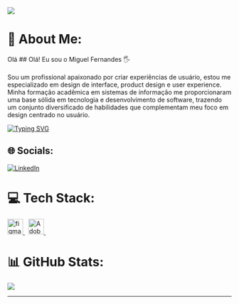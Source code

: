 [![](https://visitcount.itsvg.in/api?id=MiguelFernandes20&icon=0&color=0)](https://visitcount.itsvg.in) 

# 💫 About Me:
Olá ## Olá! Eu sou o Miguel Fernandes 🖐️<br><br>
Sou um profissional apaixonado por criar experiências de usuário, estou me especializado em design de interface, product design e user experience. Minha formação acadêmica em sistemas de informação me proporcionaram uma base sólida em tecnologia e desenvolvimento de software, trazendo um conjunto diversificado de habilidades que complementam meu foco em design centrado no usuário.

[![Typing SVG](https://readme-typing-svg.herokuapp.com?font=Fira+Code&pause=1000&center=falso&vCenter=falso&repeat=verdadeiro&random=falso&width=435&lines=UX%2FUI+Designer;Product+Designer;User+Experience+Designer)](https://git.io/typing-svg)

## 🌐 Socials:
[![LinkedIn](https://img.shields.io/badge/LinkedIn-%230077B5.svg?logo=linkedin&logoColor=white)](https://www.linkedin.com/in/miguel-fernandes-7151b614a/)

# 💻 Tech Stack:
<a href="https://www.figma.com/" target="_blank"> <img src="https://upload.wikimedia.org/wikipedia/commons/3/33/Figma-logo.svg" alt="figma" width="35" height="35"/> </a> &nbsp;
<a href="https://www.adobe.com/br/products/xd.html" target="_blank"> <img src="https://upload.wikimedia.org/wikipedia/commons/thumb/c/c2/Adobe_XD_CC_icon.svg/1200px-Adobe_XD_CC_icon.svg.png" alt="Adobe XD" width="35" height="35"/> </a> &nbsp;

# 📊 GitHub Stats:
![](https://github-readme-stats.vercel.app/api?username=MiguelFernandes20&theme=blue-green&hide_border=false&include_all_commits=false&count_private=false)<br/>



---


<!-- Proudly created with GPRM ( https://gprm.itsvg.in ) -->
